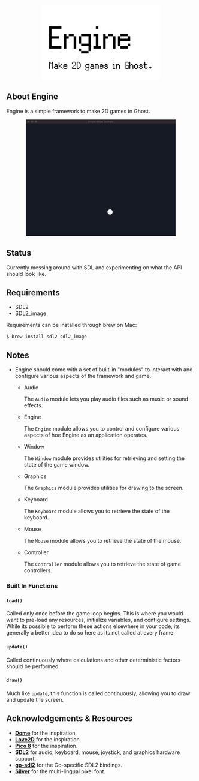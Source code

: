 <p align="center"><img src="logo.svg" height="200"></p>

## About Engine
Engine is a simple framework to make 2D games in Ghost.

<p align="center"><img src="bounce.gif" width="400"></p>

## Status
Currently messing around with SDL and experimenting on what the API should look like.

## Requirements
- SDL2
- SDL2_image

Requirements can be installed through brew on Mac:

```
$ brew install sdl2 sdl2_image
```

## Notes
- Engine should come with a set of built-in "modules" to interact with and configure various aspects of the framework and game.
    - Audio

        The `Audio` module lets you play audio files such as music or sound effects.
    - Engine

        The `Engine` module allows you to control and configure various aspects of hoe Engine as an application operates.
    - Window

        The `Window` module provides utilities for retrieving and setting the state of the game window.
    - Graphics

        The `Graphics` module provides utilities for drawing to the screen.
    - Keyboard

        The `Keyboard` module allows you to retrieve the state of the keyboard.
    - Mouse

        The `Mouse` module allows you to retrieve the state of the mouse.
    - Controller

        The `Controller` module allows you to retrieve the state of game controllers.

### Built In Functions
#### `load()`
Called only once before the game loop begins. This is where you would want to pre-load any resources, initialize variables, and configure settings. While its possible to perform these actions elsewhere in your code, its generally a better idea to do so here as its not called at every frame.

#### `update()`
Called continuously where calculations and other deterministic factors should be performed.

#### `draw()`
Much like `update`, this function is called continuously, allowing you to draw and update the screen.

## Acknowledgements & Resources
- **[Dome](https://domeengine.com/)** for the inspiration.
- **[Love2D](https://love2d.org/)** for the inspiration.
- **[Pico 8](https://www.lexaloffle.com/pico-8.php)** for the inspiration.
- **[SDL2](https://github.com/veandco/go-sdl2)** for audio, keyboard, mouse, joystick, and graphics hardware support.
- **[go-sdl2](https://github.com/veandco/go-sdl2)** for the Go-specific SDL2 bindings.
- **[Silver](https://poppyworks.itch.io/silver)** for the multi-lingual pixel font.